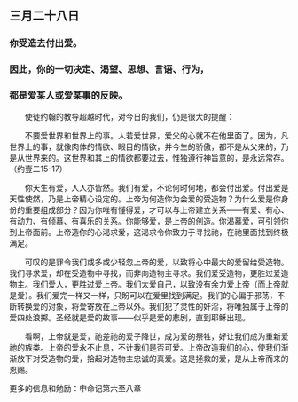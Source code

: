 ## 三月二十八日

### 你受造去付出爱。

### 因此，你的一切决定、渴望、思想、言语、行为，

### 都是爱某人或爱某事的反映。

&emsp;&emsp;使徒约翰的教导超越时代，对今日的我们，仍是很大的提醒：

&emsp;&emsp;不要爱世界和世界上的事。人若爱世界，爱父的心就不在他里面了。因为，凡世界上的事，就像肉体的情欲、眼目的情欲，并今生的骄傲，都不是从父来的，乃是从世界来的。这世界和其上的情欲都要过去，惟独遵行神旨意的，是永远常存。（约壹二15-17）

&emsp;&emsp;你天生有爱，人人亦皆然。我们有爱，不论何时何地，都会付出爱。付出爱是天性使然，乃是上帝精心设定的。上帝为何造你为会爱的受造物？为什么爱是你身份的重要组成部分？因为你唯有懂得爱，才可以与上帝建立关系——有爱、有心、有动力、有倾慕、有喜乐的关系。你能够爱，是上帝的创造。你渴慕爱，可引领你到上帝面前。上帝造你的心渴求爱，这渴求令你致力于寻找祂，在祂里面找到终极满足。

&emsp;&emsp;可叹的是罪令我们或多或少轻忽上帝的爱，以致将心中最大的爱留给受造物。我们寻求爱，却在受造物中寻找，而非向造物主寻求。我们爱受造物，更胜过爱造物主。我们爱人，更胜过爱上帝。我们太爱自己，以致没有余力爱上帝（而上帝就是爱）。我们爱完一样又一样，只盼可以在爱里找到满足。我们的心偏于邪荡，不断转换爱的对象，将爱寄放在上帝以外。我们犯了灵性的奸淫，将唯独属于上帝的爱四处浪掷。圣经就是爱的故事——似乎是爱的悲剧，直到耶稣出现。

&emsp;&emsp;看啊，上帝就是爱，祂差祂的爱子降世，成为爱的祭牲，好让我们成为重新爱祂的族类。上帝的爱永不止息，不计我们是否可爱。上帝改造我们的心，使我们渐渐放下对受造物的爱，拾起对造物主忠诚的真爱。这是拯救的爱，是从上帝而来的恩赐。

更多的信息和勉励：申命记第六至八章
